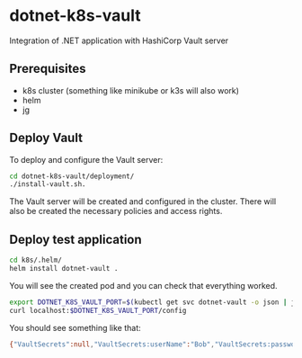 # dotnet-k8s-vault
Integration of .NET application with HashiCorp Vault server

## Prerequisites

- k8s cluster (something like minikube or k3s will also work)
- helm
- jg 

## Deploy Vault

To deploy and configure the Vault server:
```bash
cd dotnet-k8s-vault/deployment/
./install-vault.sh.
```

The Vault server will be created and configured in the cluster. 
There will also be created the necessary policies and access rights.

## Deploy test application

```bash
cd k8s/.helm/
helm install dotnet-vault .
```

You will see the created pod and you can check that everything worked.

```bash
export DOTNET_K8S_VAULT_PORT=$(kubectl get svc dotnet-vault -o json | jq -r ".spec.ports[].nodePort")
curl localhost:$DOTNET_K8S_VAULT_PORT/config
```

You should see something like that:
```bash
{"VaultSecrets":null,"VaultSecrets:userName":"Bob","VaultSecrets:password":"Bob_Password"}
```



